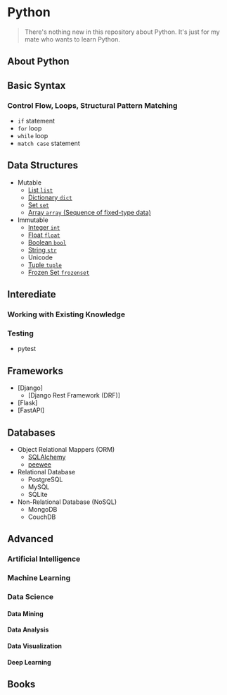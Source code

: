 # Python
> There's nothing new in this repository about Python. It's just for my mate who wants to learn Python.

## About Python

## Basic Syntax

### Control Flow, Loops, Structural Pattern Matching
- `if` statement
- `for` loop
- `while` loop
- `match case` statement

## Data Structures
- Mutable
    - [List `list`](docs/list.md)
    - [Dictionary `dict`](docs/dict.md)
    - [Set `set`](docs/set.md)
    - [Array `array` (Sequence of fixed-type data)](docs/array.md)
- Immutable
    - [Integer `int`](docs/int.md)
    - [Float `float`](docs/float.md)
    - [Boolean `bool`](docs/bool.md)
    - [String `str`](docs/str.md)
    - Unicode
    - [Tuple `tuple`](docs/tuple.md)
    - [Frozen Set `frozenset`](docs/frozenset.md)


## Interediate
### Working with Existing Knowledge
### Testing
- pytest


## Frameworks
- [Django]
    - [Django Rest Framework (DRF)]
- [Flask]
- [FastAPI]




## Databases
- Object Relational Mappers (ORM)
    - [SQLAlchemy](https://www.sqlalchemy.org/)
    - [peewee](https://github.com/coleifer/peewee)
- Relational Database
    - PostgreSQL
    - MySQL
    - SQLite
- Non-Relational Database (NoSQL)
    - MongoDB
    - CouchDB


## Advanced
### Artificial Intelligence

### Machine Learning

### Data Science

#### Data Mining

#### Data Analysis

#### Data Visualization

#### Deep Learning



## Books
